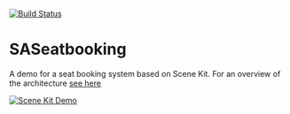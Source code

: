 [![Build Status](https://travis-ci.org/fsaar/SASeatBooking.svg?branch=master)](https://travis-ci.org/fsaar/SASeatBooking)

# SASeatbooking 

A demo for a seat booking system based on Scene Kit. For an overview of the architecture [see here](https://www.allaboutswift.com/dev/2017/9/3/a-seatbooking-system-based-on-scene-kit)

[![Scene Kit Demo](https://static1.squarespace.com/static/56e48990f699bb97173ad03c/t/59ac3a7f8fd4d287481104dd/1504459503524)](https://www.allaboutswift.com/dev/2017/9/3/a-seatbooking-system-based-on-scene-kit)
